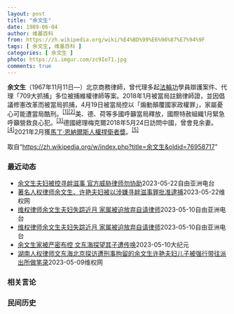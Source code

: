 ```yaml
---
layout: post
title: "余文生"
date: 1989-06-04
author: 维基百科
from: https://zh.wikipedia.org/wiki/%E4%BD%99%E6%96%87%E7%94%9F
tags: [ 余文生, 维基百科 ]
categories: [ 余文生 ]
photo: https://i.imgur.com/zc9Io71.jpg
comments: true
---
```

<div class="mw-parser-output">
<p><b>余文生</b>（1967年11月11日<span class="useeditintro" title="Template:BLP editintro">—</span>）北京商務律師，曾代理多起<a href="/wiki/%E6%B3%95%E8%BC%AA%E5%8A%9F" class="mw-redirect" title="法輪功">法輪功</a>學員辯護案件、代理「709大抓捕」多位被捕維權律師等案。2018年1月被當局註銷律師證，並因倡議修憲改革而被當局抓捕，4月19日被當局控以「煽動顛覆國家政權罪」，家屬憂心可能遭當局酷刑。<sup id="cite_ref-EPO0420_1-0" class="reference"><a href="#cite_note-EPO0420-1">[1]</a></sup><sup id="cite_ref-bbc17_2-0" class="reference"><a href="#cite_note-bbc17-2">[2]</a></sup>美、德、荷等多國呼籲當局釋放，國際特赦組織1月緊急呼籲營救良心犯。<sup id="cite_ref-amnesty_3-0" class="reference"><a href="#cite_note-amnesty-3">[3]</a></sup>德國總理梅克爾2018年5月24日訪問中國，曾會見余妻。<sup id="cite_ref-4" class="reference"><a href="#cite_note-4">[4]</a></sup>2021年2月獲<a href="/wiki/%E9%A9%AC%E4%B8%81%C2%B7%E6%81%A9%E7%BA%B3%E5%B0%94%E6%96%AF%E4%BA%BA%E6%9D%83%E6%8D%8D%E5%8D%AB%E8%80%85%E5%A5%96" title="马丁·恩纳尔斯人权捍卫者奖">馬丁·恩納爾斯人權捍衛者獎</a>。<sup id="cite_ref-5" class="reference"><a href="#cite_note-5">[5]</a></sup>
</p>
</div><!--esi <esi:include src="/esitest-fa8a495983347898/content" /> --><noscript><img src="//zh.wikipedia.org/wiki/Special:CentralAutoLogin/start?type=1x1" alt="" title="" width="1" height="1" style="border: none; position: absolute;"></noscript>
<div class="printfooter" data-nosnippet="">取自“<a dir="ltr" href="https://zh.wikipedia.org/w/index.php?title=余文生&amp;oldid=76958717">https://zh.wikipedia.org/w/index.php?title=余文生&amp;oldid=76958717</a>”</div><div id="recent-news"><h3>最近动态</h3><ul><li><a href="https://nodebe4.github.io/waimei/2023-05-22/%E4%BD%99%E6%96%87%E7%94%9F%E5%A4%AB%E5%A6%87%E8%A2%AB%E6%8E%A7%E5%AF%BB%E8%A1%85%E6%BB%8B%E4%BA%8B-%E5%AE%98%E6%96%B9%E5%A8%81%E8%83%81%E5%BE%8B%E5%B8%88%E5%8B%BF%E5%8D%8F%E5%8A%A9" title="余文生夫妇被控寻衅滋事 官方威胁律师勿协助—— 资料照：中国维权律师余文生与太太许艳 推特/余文生律师妻子许艳 @xuyan709 中国维权律师余文生与太太许艳失踪一个多月后，家属正式接获当局通...">余文生夫妇被控寻衅滋事 官方威胁律师勿协助</a><time>2023-05-22</time><a class="tag">自由亚洲电台</a></li>
<li><a href="https://nodebe4.github.io/waimei/2023-05-22/%E8%91%97%E5%90%8D%E4%BA%BA%E6%9D%83%E5%BE%8B%E5%B8%88%E4%BD%99%E6%96%87%E7%94%9F-%E8%AE%B8%E8%89%B3%E5%A4%AB%E5%A6%87%E8%A2%AB%E4%BB%A5%E6%B6%89%E5%AB%8C%E5%AF%BB%E8%A1%85%E6%BB%8B%E4%BA%8B%E7%BD%AA%E6%89%B9%E5%87%86%E9%80%AE%E6%8D%95" title="著名人权律师余文生、许艳夫妇被以涉嫌寻衅滋事罪批准逮捕—— （维权网信息中心报道）2023年5月22日，本网获悉：据余文生律师的哥哥昨日通报：余文生律师夫妇以涉嫌寻衅滋事罪正式批捕。余文生夫妇被...">著名人权律师余文生、许艳夫妇被以涉嫌寻衅滋事罪批准逮捕</a><time>2023-05-22</time><a class="tag">维权网</a></li>
<li><a href="https://nodebe4.github.io/waimei/2023-05-10/%E7%BB%B4%E6%9D%83%E5%BE%8B%E5%B8%88%E4%BD%99%E6%96%87%E7%94%9F%E5%A4%AB%E5%A6%87%E5%A4%B1%E8%B8%AA%E8%BF%91%E6%9C%88-%E5%AE%B6%E5%B1%9E%E8%A2%AB%E8%BF%AB%E6%94%BE%E5%BC%83%E8%87%AA%E8%AF%B7%E5%BE%8B%E5%B8%88" title="维权律师余文生夫妇失踪近月 家属被迫放弃自请律师—— 资料照：中国人权律师余文生及其妻子许艳 推特/余文生律师妻子许艳 @xuyan709 多次被捕的中国维权律师余文生与妻子许艳被便衣强行带走，...">维权律师余文生夫妇失踪近月 家属被迫放弃自请律师</a><time>2023-05-10</time><a class="tag">自由亚洲电台</a></li>
<li><a href="https://nodebe4.github.io/waimei/2023-05-10/%E7%BB%B4%E6%9D%83%E5%BE%8B%E5%B8%88%E4%BD%99%E6%96%87%E7%94%9F%E5%A4%AB%E5%A6%87%E5%A4%B1%E8%B8%AA%E8%BF%91%E6%9C%88-%E5%AE%B6%E5%B1%9E%E8%A2%AB%E8%BF%AB%E6%94%BE%E5%BC%83%E8%87%AA%E8%AF%B7%E5%BE%8B%E5%B8%88" title="维权律师余文生夫妇失踪近月 家属被迫放弃自请律师—— 资料照：中国人权律师余文生及其妻子许艳 推特/余文生律师妻子许艳 @xuyan709 多次被捕的中国维权律师余文生与妻子许艳被便衣强行带走，...">维权律师余文生夫妇失踪近月 家属被迫放弃自请律师</a><time>2023-05-10</time><a class="tag">自由亚洲电台</a></li>
<li><a href="https://nodebe4.github.io/waimei/2023-05-10/%E4%BD%99%E6%96%87%E7%94%9F%E5%AE%B6%E8%A2%AB%E4%B8%A5%E5%AF%86%E5%B8%83%E6%8E%A7-%E6%96%87%E4%B8%9C%E6%B5%B7%E6%8E%A2%E6%9C%9B%E5%85%B6%E5%AD%90%E9%81%AD%E4%BC%A0%E5%94%A4" title="余文生家被严密布控 文东海探望其子遭传唤—— 【大纪元2023年05月10日讯】（大纪元记者洪宁采访报导）文东海律师5月9日前往北京门头沟看望已被捕的余文生夫妇的儿子，在余文生住所的楼道里遭到看...">余文生家被严密布控 文东海探望其子遭传唤</a><time>2023-05-10</time><a class="tag">大纪元</a></li>
<li><a href="https://nodebe4.github.io/waimei/2023-05-09/%E6%B9%96%E5%8D%97%E4%BA%BA%E6%9D%83%E5%BE%8B%E5%B8%88%E6%96%87%E4%B8%9C%E6%B5%B7%E5%8C%97%E4%BA%AC%E6%8E%A2%E8%AE%BF%E9%81%AD%E5%88%91%E4%BA%8B%E6%8B%98%E7%95%99%E7%9A%84%E4%BD%99%E6%96%87%E7%94%9F%E8%AE%B8%E8%89%B3%E5%A4%AB%E5%A6%87%E5%84%BF%E5%AD%90%E8%A2%AB%E5%BC%BA%E8%A1%8C%E5%B8%A6%E5%BE%80%E6%B4%BE%E5%87%BA%E6%89%80%E5%81%9A%E7%AC%94%E5%BD%95" title="湖南人权律师文东海北京探访遭刑事拘留的余文生许艳夫妇儿子被强行带往派出所做笔录—— （维权网信息中心报道）2023年5月9日，本网获悉：今天文东海律师去看望余文生律师的儿子时被不明身份的人拦截并...">湖南人权律师文东海北京探访遭刑事拘留的余文生许艳夫妇儿子被强行带往派出所做笔录</a><time>2023-05-09</time><a class="tag">维权网</a></li>
</ul></div><div id="open-opinion"><h3>相关言论</h3><ul></ul></div><div id="mjls-record"><h3>民间历史</h3><ul></ul></div>